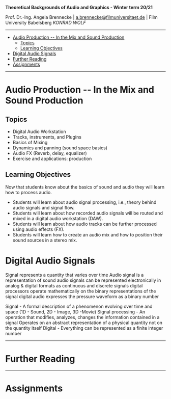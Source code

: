 <!-- ---  
title: Theoretical Backgrounds of Audio and Graphics
author: Angela Brennecke
affiliation: Film University Babelsberg KONRAD WOLF
date: Winter term 20/21
---   -->
**Theoretical Backgrounds of Audio and Graphics - Winter term 20/21**

Prof. Dr.-Ing. Angela Brennecke | a.brennecke@filmuniversitaet.de | Film University Babelsberg *KONRAD WOLF*

---

- [Audio Production -- In the Mix and Sound Production](#audio-production----in-the-mix-and-sound-production)
  - [Topics](#topics)
  - [Learning Objectives](#learning-objectives)
- [Digital Audio Signals](#digital-audio-signals)
- [Further Reading](#further-reading)
- [Assignments](#assignments)

---


# Audio Production -- In the Mix and Sound Production 


## Topics

- Digital Audio Workstation
- Tracks, instruments, and Plugins
- Basics of Mixing 
- Dynamics and panning (sound space basics)
- Audio FX (Reverb, delay, equalizer)
- Exercise and applications: production

## Learning Objectives

Now that students know about the basics of sound and audio they will learn how to process audio.

- Students will learn about audio signal processing, i.e., theory behind audio signals and signal flow.
- Students will learn about how recorded audio signals will be routed and mixed in a digital audio workstation (DAW).
- Students will learn about how audio tracks can be further processed using audio effects (FX).
- Students will learn how to create an audio mix and how to position their sound sources in a stereo mix.


# Digital Audio Signals

Signal represents a quantity that varies over time
Audio signal is a representation of sound 
audio signals can be represented electronically in analog & digital formats as continuous and discrete signals
digital processors operate mathematically on the binary representations of the signal
digital audio expresses the pressure waveform as a binary number

Signal - A formal description of a phenomenon evolving over time and space (1D - Sound, 2D - Image, 3D -Movie)
Signal processing - An operation that modifies, analyzes, changes the information contained in a signal
Operates on an abstract representation of a physical quantity not on the quantity itself
Digital - Everything can be represented as a finite integer number

---

# Further Reading



--- 

# Assignments



